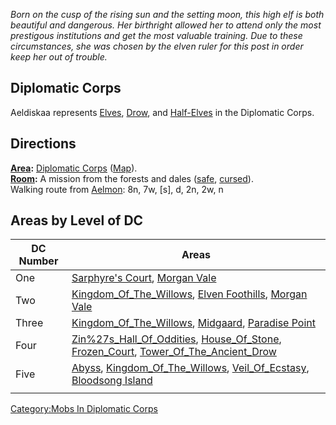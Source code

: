 *Born on the cusp of the rising sun and the setting moon, this high elf
is both beautiful and dangerous. Her birthright allowed her to attend
only the most prestigous institutions and get the most valuable
training. Due to these circumstances, she was chosen by the elven ruler
for this post in order keep her out of trouble.*

## Diplomatic Corps

Aeldiskaa represents [Elves](Elves "wikilink"), [Drow](Drow "wikilink"),
and [Half-Elves](Half-Elves "wikilink") in the Diplomatic Corps.

## Directions

**[Area](:Category:_Areas "wikilink"):** [Diplomatic
Corps](:Category:_Diplomatic_Corps "wikilink")
([Map](Diplomatic_Corps_Map "wikilink")).  
**[Room](:Category:_Rooms "wikilink"):** A mission from the forests and
dales ([safe](Safe_Rooms "wikilink"),
[cursed](Cursed_Rooms "wikilink")).  
Walking route from [Aelmon](Aelmon "wikilink"): 8n, 7w, \[s\], d, 2n,
2w, n

## Areas by Level of DC

| DC Number | Areas                                                                                                                                                                                                                    |
|-----------|--------------------------------------------------------------------------------------------------------------------------------------------------------------------------------------------------------------------------|
| One       | [Sarphyre's Court](Sarphyre's_Court "wikilink"), [Morgan Vale](Morgan_Vale "wikilink")                                                                                                                                   |
| Two       | [Kingdom_Of_The_Willows](Kingdom_Of_The_Willows "wikilink"), [Elven Foothills](Elven_Foothills "wikilink"), [Morgan Vale](Morgan_Vale "wikilink")                                                                        |
| Three     | [Kingdom_Of_The_Willows](Kingdom_Of_The_Willows "wikilink"), [Midgaard](Midgaard "wikilink"), [Paradise Point](Paradise_Point "wikilink")                                                                                |
| Four      | [Zin%27s_Hall_Of_Oddities](Zin%27s_Hall_Of_Oddities "wikilink"), [House_Of_Stone](House_Of_Stone "wikilink"), [Frozen_Court](Frozen_Court "wikilink"), [Tower_Of_The_Ancient_Drow](Tower_Of_The_Ancient_Drow "wikilink") |
| Five      | [Abyss](Abyss "wikilink"), [Kingdom_Of_The_Willows](Kingdom_Of_The_Willows "wikilink"), [Veil_Of_Ecstasy](Veil_Of_Ecstasy "wikilink"), [Bloodsong Island](Bloodsong_Island "wikilink")                                   |
|           |                                                                                                                                                                                                                          |

[Category:Mobs In Diplomatic
Corps](Category:Mobs_In_Diplomatic_Corps "wikilink")
